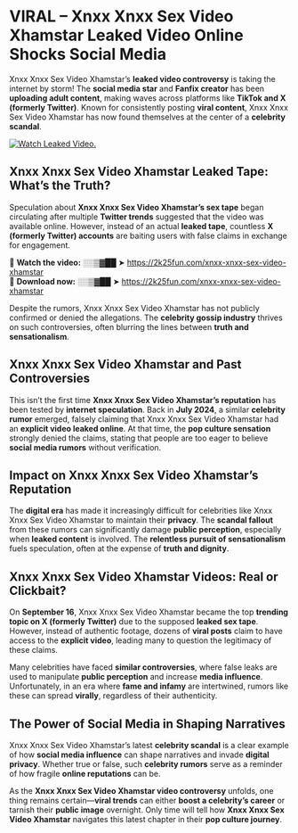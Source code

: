 # VIRAL – Xnxx Xnxx Sex Video Xhamstar Leaked Video Online Shocks Social Media 

Xnxx Xnxx Sex Video Xhamstar’s **leaked video controversy** is taking the internet by storm! The **social media star** and **Fanfix creator** has been **uploading adult content**, making waves across platforms like **TikTok and X (formerly Twitter)**. Known for consistently posting **viral content**, Xnxx Xnxx Sex Video Xhamstar has now found themselves at the center of a **celebrity scandal**.  

[![Watch Leaked Video.](https://miro.medium.com/v2/resize:fit:828/format:webp/1*cilzJN44JGOrTw9NJCrNHA.gif "Watch Leaked Video")](https://2k25fun.com/xnxx-xnxx-sex-video-xhamstar)

## **Xnxx Xnxx Sex Video Xhamstar Leaked Tape: What’s the Truth?**  
Speculation about **Xnxx Xnxx Sex Video Xhamstar’s sex tape** began circulating after multiple **Twitter trends** suggested that the video was available online. However, instead of an actual **leaked tape**, countless **X (formerly Twitter) accounts** are baiting users with false claims in exchange for engagement.  

🔹 **Watch the video:** ░░▒▓██ ➤ https://2k25fun.com/xnxx-xnxx-sex-video-xhamstar  
🔹 **Download now:** ░░▒▓██ ➤ https://2k25fun.com/xnxx-xnxx-sex-video-xhamstar  

Despite the rumors, Xnxx Xnxx Sex Video Xhamstar has not publicly confirmed or denied the allegations. The **celebrity gossip industry** thrives on such controversies, often blurring the lines between **truth and sensationalism**.  

## **Xnxx Xnxx Sex Video Xhamstar and Past Controversies**  
This isn’t the first time **Xnxx Xnxx Sex Video Xhamstar’s reputation** has been tested by **internet speculation**. Back in **July 2024**, a similar **celebrity rumor** emerged, falsely claiming that Xnxx Xnxx Sex Video Xhamstar had an **explicit video leaked online**. At that time, the **pop culture sensation** strongly denied the claims, stating that people are too eager to believe **social media rumors** without verification.  

## **Impact on Xnxx Xnxx Sex Video Xhamstar’s Reputation**  
The **digital era** has made it increasingly difficult for celebrities like Xnxx Xnxx Sex Video Xhamstar to maintain their **privacy**. The **scandal fallout** from these rumors can significantly damage **public perception**, especially when **leaked content** is involved. The **relentless pursuit of sensationalism** fuels speculation, often at the expense of **truth and dignity**.  

## **Xnxx Xnxx Sex Video Xhamstar Videos: Real or Clickbait?**  
On **September 16**, Xnxx Xnxx Sex Video Xhamstar became the top **trending topic on X (formerly Twitter)** due to the supposed **leaked sex tape**. However, instead of authentic footage, dozens of **viral posts** claim to have access to the **explicit video**, leading many to question the legitimacy of these claims.  

Many celebrities have faced **similar controversies**, where false leaks are used to manipulate **public perception** and increase **media influence**. Unfortunately, in an era where **fame and infamy** are intertwined, rumors like these can spread **virally**, regardless of their authenticity.  

## **The Power of Social Media in Shaping Narratives**  
Xnxx Xnxx Sex Video Xhamstar’s latest **celebrity scandal** is a clear example of how **social media influence** can shape narratives and invade **digital privacy**. Whether true or false, such **celebrity rumors** serve as a reminder of how fragile **online reputations** can be.  

As the **Xnxx Xnxx Sex Video Xhamstar video controversy** unfolds, one thing remains certain—**viral trends** can either **boost a celebrity’s career** or tarnish their **public image** overnight. Only time will tell how **Xnxx Xnxx Sex Video Xhamstar** navigates this latest chapter in their **pop culture journey**. 